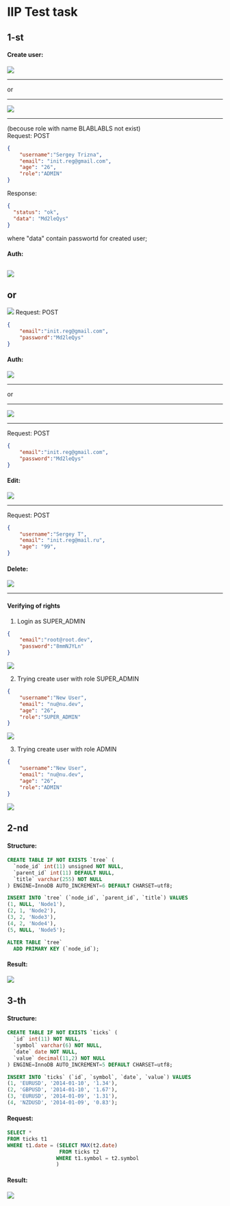 # IIP Test task
## 1-st

#### Create user:
![](http://dl4.joxi.net/drive/2017/02/20/0004/1376/279904/04/76274b0f3a.jpg)

---

or

---

![](http://dl4.joxi.net/drive/2017/02/20/0004/1376/279904/04/eb3b9965f4.jpg)

---


(becouse role with name BLABLABLS not exist)  
Request: POST


```json
{
	"username":"Sergey Trizna",
	"email": "init.reg@gmail.com",
	"age": "26",
	"role":"ADMIN"
} 
```
Response:
```json
{
  "status": "ok",
  "data": "Md2leQys"
}
```
where "data" contain passwortd for created user;

#### Auth:
![](http://dl4.joxi.net/drive/2017/02/20/0004/1376/279904/04/291ba666cc.jpg)
---
or  
---
![](http://dl4.joxi.net/drive/2017/02/20/0004/1376/279904/04/ea87c0e9a5.jpg)
Request: POST

```json
{
	"email":"init.reg@gmail.com",
	"password":"Md2leQys"
} 
```

#### Auth:
![](http://dl4.joxi.net/drive/2017/02/20/0004/1376/279904/04/291ba666cc.jpg)

---


or  

---


![](http://dl4.joxi.net/drive/2017/02/20/0004/1376/279904/04/ea87c0e9a5.jpg)

---


Request: POST

```json
{
	"email":"init.reg@gmail.com",
	"password":"Md2leQys"
} 
```

#### Edit: 
![](http://dl3.joxi.net/drive/2017/02/20/0004/1376/279904/04/ba4a0f91c2.jpg)

---


Request: POST
```json
{
	"username":"Sergey T",
	"email": "init.reg@mail.ru",
	"age": "99",
} 
```

#### Delete: 

![](http://dl4.joxi.net/drive/2017/02/20/0004/1376/279904/04/eaf5abefbe.jpg)


---


#### Verifying of rights
  1. Login as SUPER_ADMIN
```json
{
	"email":"root@root.dev",
	"password":"8mmNJYLn"
} 
```
![](http://dl3.joxi.net/drive/2017/02/20/0004/1376/279904/04/373189e119.jpg)

2. Trying create user with role SUPER_ADMIN
```json
{
	"username":"New User",
	"email": "nu@nu.dev",
	"age": "26",
	"role":"SUPER_ADMIN"
}
```
![](http://dl4.joxi.net/drive/2017/02/20/0004/1376/279904/04/eed0064e97.jpg)

3. Trying create user with role ADMIN
```json
{
	"username":"New User",
	"email": "nu@nu.dev",
	"age": "26",
	"role":"ADMIN"
}
```
![](http://dl4.joxi.net/drive/2017/02/20/0004/1376/279904/04/0e5a8e8a61.jpg)


## 2-nd
#### Structure: 
```sql
CREATE TABLE IF NOT EXISTS `tree` (
  `node_id` int(11) unsigned NOT NULL,
  `parent_id` int(11) DEFAULT NULL,
  `title` varchar(255) NOT NULL
) ENGINE=InnoDB AUTO_INCREMENT=6 DEFAULT CHARSET=utf8;

INSERT INTO `tree` (`node_id`, `parent_id`, `title`) VALUES
(1, NULL, 'Node1'),
(2, 1, 'Node2'),
(3, 2, 'Node3'),
(4, 2, 'Node4'),
(5, NULL, 'Node5');

ALTER TABLE `tree`
  ADD PRIMARY KEY (`node_id`);
```
#### Result: 
![](http://dl3.joxi.net/drive/2017/02/20/0004/1376/279904/04/e6115f572d.jpg)

## 3-th
#### Structure: 
```sql
CREATE TABLE IF NOT EXISTS `ticks` (
  `id` int(11) NOT NULL,
  `symbol` varchar(6) NOT NULL,
  `date` date NOT NULL,
  `value` decimal(11,2) NOT NULL
) ENGINE=InnoDB AUTO_INCREMENT=5 DEFAULT CHARSET=utf8;

INSERT INTO `ticks` (`id`, `symbol`, `date`, `value`) VALUES
(1, 'EURUSD', '2014-01-10', '1.34'),
(2, 'GBPUSD', '2014-01-10', '1.67'),
(3, 'EURUSD', '2014-01-09', '1.31'),
(4, 'NZDUSD', '2014-01-09', '0.83');
```

#### Request:
```sql
SELECT *
FROM ticks t1
WHERE t1.date = (SELECT MAX(t2.date)
                 FROM ticks t2
                WHERE t1.symbol = t2.symbol
                ) 
```

#### Result: 
![](http://dl3.joxi.net/drive/2017/02/20/0004/1376/279904/04/51320750b6.jpg)

